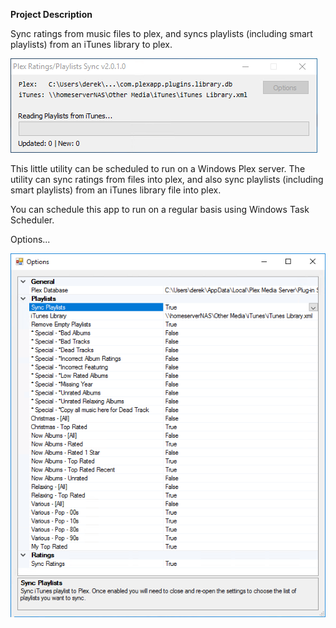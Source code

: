 **Project Description**

Sync ratings from music files to plex, and syncs playlists (including smart playlists) from an iTunes library to plex.

![Screenshot](/docs/Home_Image%204.png?raw=true)

This little utility can be scheduled to run on a Windows Plex server. The utility can sync ratings from files into plex, and also sync playlists (including smart playlists) from an iTunes library file into plex.

You can schedule this app to run on a regular basis using Windows Task Scheduler.

Options...

![Options](/docs/Home_Image%205.png?raw=true)
